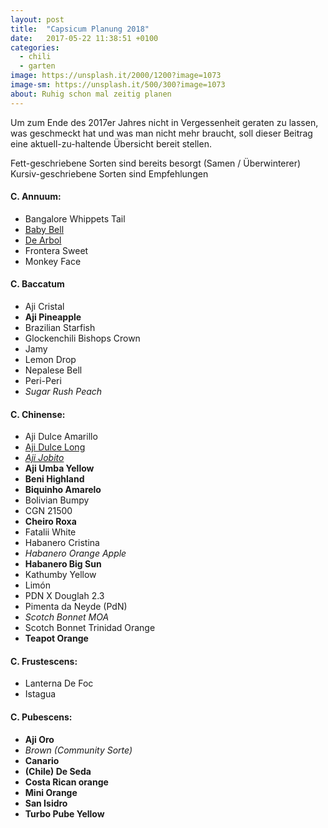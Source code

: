 ```yaml
---
layout: post
title:  "Capsicum Planung 2018"
date:   2017-05-22 11:38:51 +0100
categories:
  - chili
  - garten
image: https://unsplash.it/2000/1200?image=1073
image-sm: https://unsplash.it/500/300?image=1073
about: Ruhig schon mal zeitig planen
---
```


Um zum Ende des 2017er Jahres nicht in Vergessenheit geraten zu lassen, was geschmeckt hat und was man nicht mehr braucht, soll dieser Beitrag eine aktuell-zu-haltende Übersicht bereit stellen.

Fett-geschriebene Sorten sind bereits besorgt (Samen / Überwinterer)
Kursiv-geschriebene Sorten sind Empfehlungen

#### C. Annuum:
- Bangalore Whippets Tail
- [Baby Bell](http://hot-pain.de/baby-bell/)
- [De Arbol](https://www.pepperworldhotshop.de/de-arbol-c-annuum-saat/)
- Frontera Sweet
- Monkey Face

#### C. Baccatum
- Aji Cristal
- **Aji Pineapple**
- Brazilian Starfish
- Glockenchili Bishops Crown
- Jamy
- Lemon Drop
- Nepalese Bell
- Peri-Peri
- *Sugar Rush Peach*

#### C. Chinense:
- Aji Dulce Amarillo
- [Aji Dulce Long](http://hot-pain.de/wp-content/uploads/aji-dulce-long.jpg)
- [*Aji Jobito*](https://chiliforum.hot-pain.de/threads/geschmackliche-bewertung-meiner-chilis-saison-2016.29295/page-5#post-656113)
- **Aji Umba Yellow**
- **Beni Highland**
- **Biquinho Amarelo**
- Bolivian Bumpy
- CGN 21500
- **Cheiro Roxa**
- Fatalii White
- Habanero Cristina
- *Habanero Orange Apple*
- **Habanero Big Sun**
- Kathumby Yellow
- Limón
- PDN X Douglah 2.3
- Pimenta da Neyde (PdN)
- *Scotch Bonnet MOA*
- Scotch Bonnet Trinidad Orange
- **Teapot Orange**

#### C. Frustescens:
- Lanterna De Foc
- Istagua

#### C. Pubescens:
- **Aji Oro**
- *Brown (Community Sorte)*
- **Canario**
- **(Chile) De Seda**
- **Costa Rican orange**
- **Mini Orange**
- **San Isidro**
- **Turbo Pube Yellow**
